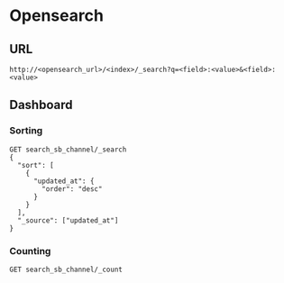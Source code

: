 # Opensearch
## URL
```
http://<opensearch_url>/<index>/_search?q=<field>:<value>&<field>:<value>
```

## Dashboard
### Sorting
```
GET search_sb_channel/_search
{
  "sort": [
    {
      "updated_at": {
        "order": "desc"
      }
    }
  ], 
  "_source": ["updated_at"]
}
```


### Counting
```
GET search_sb_channel/_count
```

